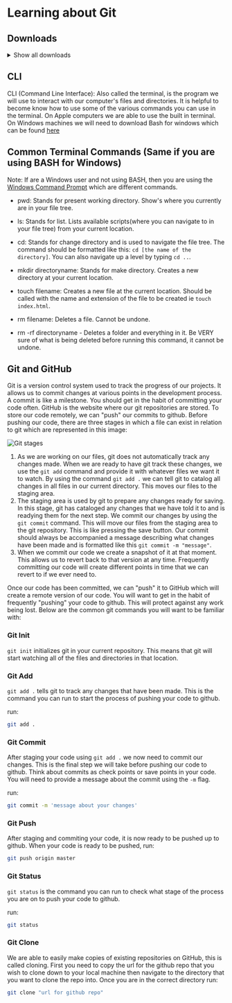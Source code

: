 # Learning about Git

## Downloads
<details>
  <summary>Show all downloads</summary>

### Git/Git-bash

Mac users may already have Git installed. Check by typing `git --version` in the terminal. If it's not installdd, download it at: 

MacOS - https://git-scm.com/downloads

Windows users can download git bash which is an BASH (unix) emulator to run Git. It just makes it easier to run Git without any configuration.

Windows - https://gitforwindows.org/

### GitHub
To use Git properly, you will also need a GitHub account. When you first install Git, you will configure your username, email, and password to GitHub to work with Git that was just installed.

Link - https://www.github.com


### Node/NPM
Link - https://nodejs.org/en/download/

Node allows you to run JavaScript outside the browser (uses the same JavaScript engine).  This will also install npm too. Npm is the tool you use to install packages to your app.  Yarn is an alternative to Npm, you just have to install it manually.
### VSCode
Visual Studio Code is a very popular code editor used for frontend development.  

Link - https://code.visualstudio.com/download

Students using windows can change the default terminal in VSCode shell by typing `ctrl + shift + p` to open the search bar. Once the search bar is opened, type `select default shell`. You will be able to select Bash as an option.

### Repl.it
Link - https://repl.it/

Repl is a popular live code editor. It is a good way to share and test code online.

</details>

## CLI

CLI (Command Line Interface): Also called the terminal, is the program we will use to interact with our computer's files and directories. It is helpful to become know how to use some of the various commands you can use in the terminal. On Apple computers we are able to use the built in terminal. On Windows machines we will need to download Bash for windows which can be found [here](https://gitforwindows.org/)

## Common Terminal Commands (Same if you are using BASH for Windows)
Note: If are a Windows user and not using BASH, then you are using the <a href="https://red-dot-geek.com/basic-windows-command-prompt-commands/#sec-basic">Windows Command Prompt</a> which are different commands.

- pwd: Stands for present working directory. Show's where you currently are in your file tree.

- ls: Stands for list. Lists available scripts(where you can navigate to in your file tree) from your current location.

- cd: Stands for change directory and is used to navigate the file tree. The command should be formatted like this: `cd [the name of the directory]`. You can also navigate up a level by typing `cd ..`.

- mkdir directoryname: Stands for make directory. Creates a new directory at your current location.

- touch filename: Creates a new file at the current location. Should be called with the name and extension of the file to be created ie `touch index.html`.

- rm filename: Deletes a file. Cannot be undone.

- rm -rf directoryname - Deletes a folder and everything in it. Be VERY sure of what is being deleted before running this command, it cannot be undone.

## Git and GitHub

Git is a version control system used to track the progress of our projects. It allows us to commit changes at various points in the development process. A commit is like a milestone. You should get in the habit of committing your code often. GitHub is the website where our git repositories are stored. To store our code remotely, we can "push" our commits to github. Before pushing our code, there are three stages in which a file can exist in relation to git which are represented in this image:

![Git stages](https://res.cloudinary.com/practicaldev/image/fetch/s--Si7ksd-d--/c_limit%2Cf_auto%2Cfl_progressive%2Cq_auto%2Cw_880/https://cdn-images-1.medium.com/max/800/1%2AdiRLm1S5hkVoh5qeArND0Q.png)

1. As we are working on our files, git does not automatically track any changes made. When we are ready to have git track these changes, we use the `git add` command and provide it with whatever files we want it to watch. By using the command `git add .` we can tell git to catalog all changes in all files in our current directory. This moves our files to the staging area.
2. The staging area is used by git to prepare any changes ready for saving. In this stage, git has cataloged any changes that we have told it to and is readying them for the next step. We commit our changes by using the `git commit` command. This will move our files from the staging area to the git repository. This is like pressing the save button. Our commit should always be accompanied a message describing what changes have been made and is formatted like this `git commit -m "message"`.
3. When we commit our code we create a snapshot of it at that moment. This allows us to revert back to that version at any time. Frequently committing our code will create different points in time that we can revert to if we ever need to.

Once our code has been committed, we can "push" it to GitHub which will create a remote version of our code. You will want to get in the habit of frequently "pushing" your code to github. This will protect against any work being lost. Below are the common git commands you will want to be familiar with:

### Git Init

`git init` initializes git in your current repository. This means that git will start watching all of the files and directories in that location.

### Git Add

`git add .` tells git to track any changes that have been made. This is the command you can run to start the process of pushing your code to github.

run:

```bash
git add .
```

### Git Commit

After staging your code using `git add .` we now need to commit our changes. This is the final step we will take before pushing our code to github. Think about commits as check points or save points in your code. You will need to provide a message about the commit using the `-m` flag.

run:

```bash
git commit -m 'message about your changes'
```

### Git Push

After staging and commiting your code, it is now ready to be pushed up to github. When your code is ready to be pushed, run:

```bash
git push origin master
```

### Git Status

`git status` is the command you can run to check what stage of the process you are on to push your code to github.

run:

```bash
git status
```

### Git Clone

We are able to easily make copies of existing repositories on GitHub, this is called cloning. First you need to copy the url for the github repo that you wish to clone down to your local machine then navigate to the directory that you want to clone the repo into. Once you are in the correct directory run:

```bash
git clone "url for github repo"
```